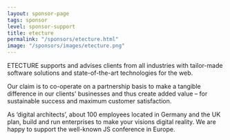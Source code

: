 ```yaml
---
layout: sponsor-page
tags: sponsor
level: sponsor-support
title: etecture
permalink: "/sponsors/etecture.html"
image: "/sponsors/images/etecture.png"
---
```


ETECTURE supports and advises clients from all industries with tailor-made software solutions and state-of-the-art technologies for the web.

Our claim is to co-operate on a partnership basis to make a tangible difference in our clients' businesses and thus create added value – for sustainable success and maximum customer satisfaction.

As ‘digital architects’, about 100 employees located in Germany and the UK plan, build and run enterprises to make your visions digital reality.
We are happy to support the well-known JS conference in Europe.
